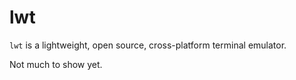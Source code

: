 
lwt
===

`lwt` is a lightweight, open source, cross-platform terminal emulator.

Not much to show yet.

